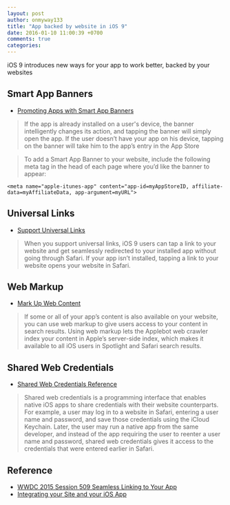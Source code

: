 ```yaml
---
layout: post
author: onmyway133
title: "App backed by website in iOS 9"
date: 2016-01-10 11:00:39 +0700
comments: true
categories:
---
```


iOS 9 introduces new ways for your app to work better, backed by your websites

Smart App Banners
--

- [Promoting Apps with Smart App Banners](https://developer.apple.com/library/mac/documentation/AppleApplications/Reference/SafariWebContent/PromotingAppswithAppBanners/PromotingAppswithAppBanners.html)

> If the app is already installed on a user's device, the banner intelligently changes its action, and tapping the banner will simply open the app. If the user doesn’t have your app on his device, tapping on the banner will take him to the app’s entry in the App Store

> To add a Smart App Banner to your website, include the following meta tag in the head of each page where you’d like the banner to appear:

```
<meta name="apple-itunes-app" content="app-id=myAppStoreID, affiliate-data=myAffiliateData, app-argument=myURL">
```

Universal Links
--

- [Support Universal Links](https://developer.apple.com/library/ios/documentation/General/Conceptual/AppSearch/UniversalLinks.html)

> When you support universal links, iOS 9 users can tap a link to your website and get seamlessly redirected to your installed app without going through Safari. If your app isn’t installed, tapping a link to your website opens your website in Safari.

Web Markup
--

- [Mark Up Web Content](https://developer.apple.com/library/ios/documentation/General/Conceptual/AppSearch/WebContent.html#//apple_ref/doc/uid/TP40016308-CH8-SW1)

> If some or all of your app’s content is also available on your website, you can use web markup to give users access to your content in search results. Using web markup lets the Applebot web crawler index your content in Apple’s server-side index, which makes it available to all iOS users in Spotlight and Safari search results.

Shared Web Credentials
--

- [Shared Web Credentials Reference](https://developer.apple.com/library/ios/documentation/Security/Reference/SharedWebCredentialsRef/)

> Shared web credentials is a programming interface that enables native iOS apps to share credentials with their website counterparts. For example, a user may log in to a website in Safari, entering a user name and password, and save those credentials using the iCloud Keychain. Later, the user may run a native app from the same developer, and instead of the app requiring the user to reenter a user name and password, shared web credentials gives it access to the credentials that were entered earlier in Safari.

Reference
--

- [WWDC 2015 Session 509 Seamless Linking to Your App](https://developer.apple.com/videos/play/wwdc2015-509/)
- [Integrating your Site and your iOS App](https://www.youtube.com/watch?v=JDAZKDAUpqY)
